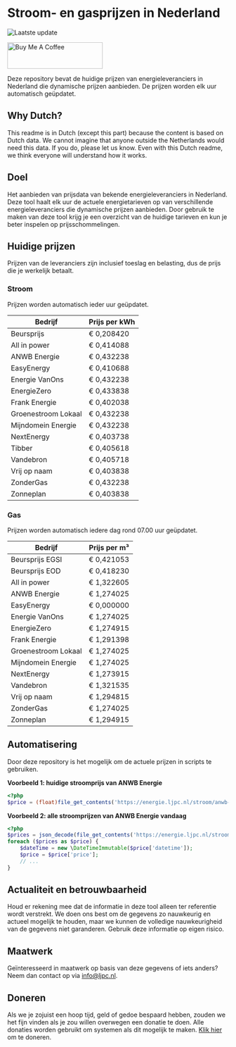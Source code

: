 # Stroom- en gasprijzen in Nederland

![Laatste update](https://img.shields.io/badge/laatste%20update-2024--12--13%2010%3A00%20CET-brightgreen)

<a href="https://www.buymeacoffee.com/Lars-" target="_blank"><img src="https://cdn.buymeacoffee.com/buttons/v2/default-orange.png" alt="Buy Me A Coffee" height="60" style="height: 60px !important;width: 217px !important;" ></a>

Deze repository bevat de huidige prijzen van energieleveranciers in Nederland die dynamische prijzen aanbieden. De prijzen worden elk uur automatisch geüpdatet.

## Why Dutch?

This readme is in Dutch (except this part) because the content is based on Dutch data. We cannot imagine that anyone outside the Netherlands would need this data. If you do, please let us know. Even with this Dutch readme, we think
everyone will understand how it works.

## Doel

Het aanbieden van prijsdata van bekende energieleveranciers in Nederland. Deze tool haalt elk uur de actuele energietarieven op van verschillende energieleveranciers die dynamische prijzen aanbieden. Door gebruik te maken van deze tool
krijg je een overzicht van de huidige tarieven en kun je beter inspelen op prijsschommelingen.

## Huidige prijzen

Prijzen van de leveranciers zijn inclusief toeslag en belasting, dus de prijs die je werkelijk betaalt.

### Stroom

Prijzen worden automatisch ieder uur geüpdatet.

 Bedrijf | Prijs per kWh 
---------|---------------
Beursprijs | € 0,208420
All in power | € 0,414088
ANWB Energie | € 0,432238
EasyEnergy | € 0,410688
Energie VanOns | € 0,432238
EnergieZero | € 0,433838
Frank Energie | € 0,402038
Groenestroom Lokaal | € 0,432238
Mijndomein Energie | € 0,432238
NextEnergy | € 0,403738
Tibber | € 0,405618
Vandebron | € 0,405718
Vrij op naam | € 0,403838
ZonderGas | € 0,432238
Zonneplan | € 0,403838


### Gas

Prijzen worden automatisch iedere dag rond 07.00 uur geüpdatet.

 Bedrijf | Prijs per m³ 
---------|--------------
Beursprijs EGSI | € 0,421053
Beursprijs EOD | € 0,418230
All in power | € 1,322605
ANWB Energie | € 1,274025
EasyEnergy | € 0,000000
Energie VanOns | € 1,274025
EnergieZero | € 1,274915
Frank Energie | € 1,291398
Groenestroom Lokaal | € 1,274025
Mijndomein Energie | € 1,274025
NextEnergy | € 1,273915
Vandebron | € 1,321535
Vrij op naam | € 1,294815
ZonderGas | € 1,274025
Zonneplan | € 1,294915


## Automatisering

Door deze repository is het mogelijk om de actuele prijzen in scripts te gebruiken.

**Voorbeeld 1: huidige stroomprijs van ANWB Energie**

```php
<?php
$price = (float)file_get_contents('https://energie.ljpc.nl/stroom/anwb-energie-nu.txt');

```

**Voorbeeld 2: alle stroomprijzen van ANWB Energie vandaag**

```php
<?php
$prices = json_decode(file_get_contents('https://energie.ljpc.nl/stroom/all-in-power-vandaag.json'),true);
foreach ($prices as $price) {
    $dateTime = new \DateTimeImmutable($price['datetime']);
    $price = $price['price'];
    // ...
}
```

## Actualiteit en betrouwbaarheid

Houd er rekening mee dat de informatie in deze tool alleen ter referentie wordt verstrekt. We doen ons best om de gegevens zo nauwkeurig en actueel mogelijk te houden, maar we kunnen de volledige nauwkeurigheid van de gegevens niet
garanderen. Gebruik deze informatie op eigen risico.

## Maatwerk

Geïnteresseerd in maatwerk op basis van deze gegevens of iets anders? Neem dan contact op
via [info@ljpc.nl](mailto:info@ljpc.nl?subject=Energie%20prijzen).

## Doneren

Als we je zojuist een hoop tijd, geld of gedoe bespaard hebben, zouden we het fijn vinden als je zou willen overwegen een
donatie te doen. Alle donaties worden gebruikt om systemen als dit mogelijk te
maken. [Klik hier](https://www.buymeacoffee.com/Lars-) om te doneren.
